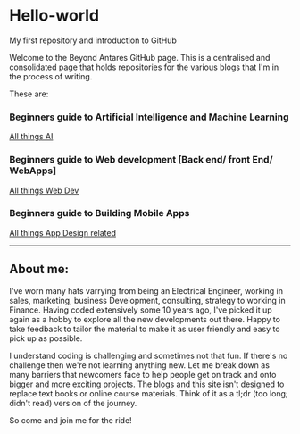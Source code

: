 # Hello-world

My first repository and introduction to GitHub

Welcome to the Beyond Antares GitHub page. This is a centralised and consolidated page that holds
repositories for the various blogs that I'm in the process of writing. 

These are:

### Beginners guide to Artificial Intelligence and Machine Learning
[All things AI](allthingsai.wordpress.com "Learn AI, ML & DL")

### Beginners guide to Web development [Back end/ front End/ WebApps]
[All things Web Dev](allthingswebdev.wordpress.com "Learn web Development")

### Beginners guide to Building Mobile Apps
[All things App Design related](allthingsapps.wordpress.com)
***
## About me:
I've worn many hats varrying from being an Electrical Engineer, working in sales, marketing, business Development, 
consulting, strategy to working in Finance. Having coded extensively some 10 years ago, I've picked it 
up again as a hobby to explore all the new developments out there. Happy to take feedback to tailor the material
to make it as user friendly and easy to pick up as possible. 

I understand coding is challenging and sometimes not that fun. If there's no challenge then we're not learning
anything new. Let me break down as many barriers that newcomers face to help people get on track and 
onto bigger and more exciting projects. The blogs and this site isn't designed to replace text books or online
course materials. Think of it as a tl;dr (too long; didn't read) version of the journey. 

So come and join me for the ride!



